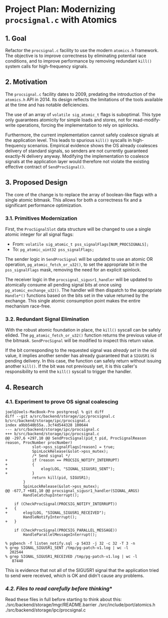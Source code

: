 # **Project Plan: Modernizing `procsignal.c` with Atomics**

## **1. Goal**

Refactor the `procsignal.c` facility to use the modern `atomics.h`
framework. The objective is to improve correctness by eliminating potential
race conditions, and to improve performance by removing redundant `kill()`
system calls for high-frequency signals.

## **2. Motivation**

The `procsignal.c` facility dates to 2009, predating the introduction
of the `atomics.h` API in 2014. Its design reflects the limitations
of the tools available at the time and has notable deficiencies.

The use of an array of `volatile sig_atomic_t` flags is suboptimal.
This type only guarantees atomicity for simple loads and stores, not
for read-modify-write operations, forcing the implementation to rely
on spinlocks.

Furthermore, the current implementation cannot safely coalesce signals
at the application level. This leads to spurious `kill()` syscalls in
high-frequency scenarios. Empirical evidence shows the OS already
coalesces delivery of standard signals, so senders are not currently
guaranteed exactly-N delivery anyway. Modifying the implementation
to coalesce signals at the application layer would therefore not
violate the existing effective contract of `SendProcSignal()`.

## **3. Proposed Design**

The core of the change is to replace the array of boolean-like flags
with a single atomic bitmask. This allows for both a correctness fix
and a significant performance optimization.

### **3.1. Primitives Modernization**

First, the `ProcSignalSlot` data structure will be changed to use
a single atomic integer for all signal flags:

-   From: `volatile sig_atomic_t pss_signalFlags[NUM_PROCSIGNALS];`
-   To: `pg_atomic_uint32 pss_signalFlags;`

The sender logic in `SendProcSignal` will be updated to use an atomic
OR operation, `pg_atomic_fetch_or_u32()`, to set the appropriate bit in
the `pss_signalFlags` mask, removing the need for an explicit spinlock.

The receiver logic in the `procsignal_sigusr1_handler` will be updated
to atomically consume all pending signal bits at once using
`pg_atomic_exchange_u32()`. The handler will then dispatch to the
appropriate `Handle*()` functions based on the bits set in the value
returned by the exchange. This single atomic consumption point makes the
entire mechanism race-free.

### **3.2. Redundant Signal Elimination**

With the robust atomic foundation in place, the `kill()` syscall can be
safely elided. The `pg_atomic_fetch_or_u32()` function returns the
previous value of the bitmask. `SendProcSignal` will be modified to
inspect this return value.

If the bit corresponding to the requested signal was *already set* in the
old value, it implies another sender has already guaranteed that a `SIGUSR1`
is pending delivery. In this case, the function can safely return without
issuing another `kill()`. If the bit was not previously set, it is this
caller's responsibility to emit the `kill()` syscall to trigger the handler.

## **4. Research**

### **4.1. Experiment to prove OS signal coalescing**

```
joel@Joels-MacBook-Pro postgresql % git diff
diff --git a/src/backend/storage/ipc/procsignal.c b/src/backend/storage/ipc/procsignal.c
index a9bb540b55a..3cf4d544328 100644
--- a/src/backend/storage/ipc/procsignal.c
+++ b/src/backend/storage/ipc/procsignal.c
@@ -297,6 +297,10 @@ SendProcSignal(pid_t pid, ProcSignalReason reason, ProcNumber procNumber)
            slot->pss_signalFlags[reason] = true;
            SpinLockRelease(&slot->pss_mutex);
            /* Send signal */
+           if (reason == PROCSIG_NOTIFY_INTERRUPT)
+           {
+               elog(LOG, "SIGNAL_SIGUSR1_SENT");
+           }
            return kill(pid, SIGUSR1);
        }
        SpinLockRelease(&slot->pss_mutex);
@@ -677,7 +681,10 @@ procsignal_sigusr1_handler(SIGNAL_ARGS)
        HandleCatchupInterrupt();

    if (CheckProcSignal(PROCSIG_NOTIFY_INTERRUPT))
+   {
+       elog(LOG, "SIGNAL_SIGUSR1_RECEIVED");
        HandleNotifyInterrupt();
+   }

    if (CheckProcSignal(PROCSIG_PARALLEL_MESSAGE))
        HandleParallelMessageInterrupt();

% pgbench -f listen_notify.sql -p 5433 -j 32 -c 32 -T 3 -n
% grep SIGNAL_SIGUSR1_SENT /tmp/pg-patch-v1.log | wc -l
  202544
% grep SIGNAL_SIGUSR1_RECEIVED /tmp/pg-patch-v1.log | wc -l
   87440
```

This is evidence that not all of the SIGUSR1 signal that the application tried
to send were received, which is OK and didn't cause any problems.

### *4.2. Files to read carefully before thinking**

Read these files in full before starting to think about this:
./src/backend/storage/lmgr/README.barrier
./src/include/port/atomics.h
./src/backend/storage/ipc/procsignal.c
